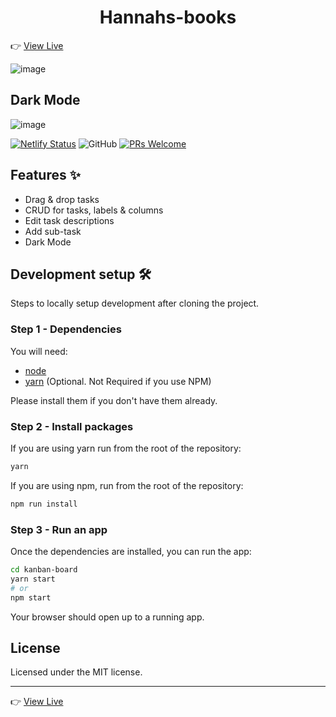 <h1 align="center">Hannahs-books</h1>

👉 [View Live](https://kanbann-board.netlify.app/)

![image](https://user-images.githubusercontent.com/47911791/173187178-e9d32eba-5deb-4de7-bab0-c4f7112258b4.png)

## Dark Mode

![image](https://user-images.githubusercontent.com/47911791/173188545-ada3666e-b1c5-4842-8a1f-825c586130bb.png)

[![Netlify Status](https://api.netlify.com/api/v1/badges/0997d88e-10c7-4b3e-a4ad-992aaf744206/deploy-status)](https://kanbann-board.netlify.app/)
![GitHub](https://img.shields.io/github/license/aman162000/kanban-board?label=license)
[![PRs Welcome](https://img.shields.io/badge/PRs-welcome-brightgreen.svg?style=flat-square)](https://makeapullrequest.com)

## Features ✨

- Drag & drop tasks
- CRUD for tasks, labels & columns
- Edit task descriptions
- Add sub-task
- Dark Mode

## Development setup 🛠

Steps to locally setup development after cloning the project.

### Step 1 - Dependencies

You will need:

- [node](https://nodejs.org/)
- [yarn](https://yarnpkg.com/en/docs/install) (Optional. Not Required if you use NPM)

Please install them if you don't have them already.

### Step 2 - Install packages

If you are using yarn run from the root of the repository:

```sh
yarn
```

If you are using npm, run from the root of the repository:

```sh
npm run install
```

### Step 3 - Run an app

Once the dependencies are installed, you can run the app:

```sh
cd kanban-board
yarn start
# or
npm start
```

Your browser should open up to a running app.

## License

Licensed under the MIT license.

---

👉 [View Live](https://kanbann-board.netlify.app/)
